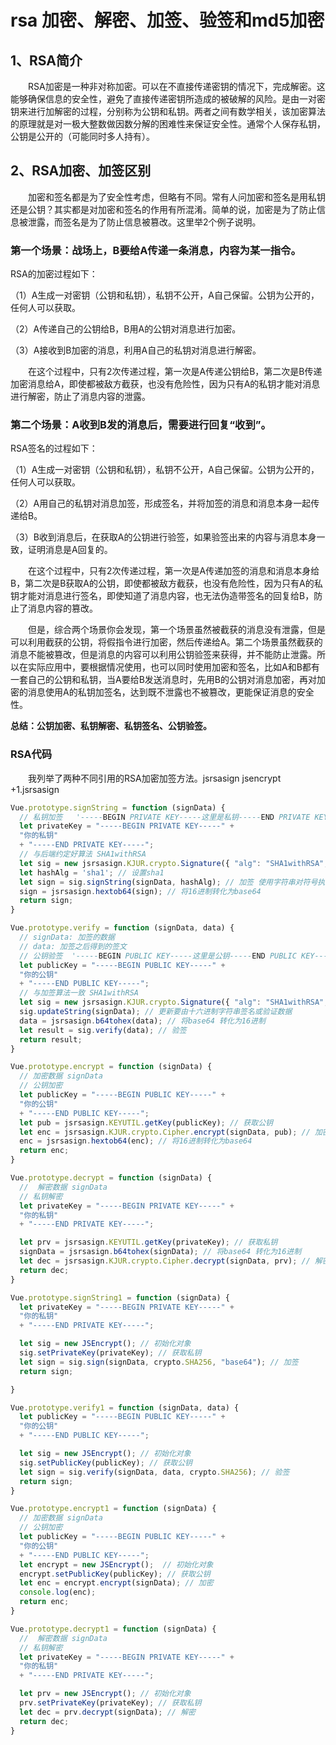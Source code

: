 # rsa 加密、解密、加签、验签和md5加密


## 1、RSA简介
&emsp;&emsp;RSA加密是一种非对称加密。可以在不直接传递密钥的情况下，完成解密。这能够确保信息的安全性，避免了直接传递密钥所造成的被破解的风险。是由一对密钥来进行加解密的过程，分别称为公钥和私钥。两者之间有数学相关，该加密算法的原理就是对一极大整数做因数分解的困难性来保证安全性。通常个人保存私钥，公钥是公开的（可能同时多人持有）。


## 2、RSA加密、加签区别
&emsp;&emsp;加密和签名都是为了安全性考虑，但略有不同。常有人问加密和签名是用私钥还是公钥？其实都是对加密和签名的作用有所混淆。简单的说，加密是为了防止信息被泄露，而签名是为了防止信息被篡改。这里举2个例子说明。

### 第一个场景：战场上，B要给A传递一条消息，内容为某一指令。

RSA的加密过程如下：

（1）A生成一对密钥（公钥和私钥），私钥不公开，A自己保留。公钥为公开的，任何人可以获取。

（2）A传递自己的公钥给B，B用A的公钥对消息进行加密。

（3）A接收到B加密的消息，利用A自己的私钥对消息进行解密。

　　在这个过程中，只有2次传递过程，第一次是A传递公钥给B，第二次是B传递加密消息给A，即使都被敌方截获，也没有危险性，因为只有A的私钥才能对消息进行解密，防止了消息内容的泄露。

 

### 第二个场景：A收到B发的消息后，需要进行回复“收到”。

RSA签名的过程如下：

（1）A生成一对密钥（公钥和私钥），私钥不公开，A自己保留。公钥为公开的，任何人可以获取。

（2）A用自己的私钥对消息加签，形成签名，并将加签的消息和消息本身一起传递给B。

（3）B收到消息后，在获取A的公钥进行验签，如果验签出来的内容与消息本身一致，证明消息是A回复的。

　　在这个过程中，只有2次传递过程，第一次是A传递加签的消息和消息本身给B，第二次是B获取A的公钥，即使都被敌方截获，也没有危险性，因为只有A的私钥才能对消息进行签名，即使知道了消息内容，也无法伪造带签名的回复给B，防止了消息内容的篡改。

 

　　但是，综合两个场景你会发现，第一个场景虽然被截获的消息没有泄露，但是可以利用截获的公钥，将假指令进行加密，然后传递给A。第二个场景虽然截获的消息不能被篡改，但是消息的内容可以利用公钥验签来获得，并不能防止泄露。所以在实际应用中，要根据情况使用，也可以同时使用加密和签名，比如A和B都有一套自己的公钥和私钥，当A要给B发送消息时，先用B的公钥对消息加密，再对加密的消息使用A的私钥加签名，达到既不泄露也不被篡改，更能保证消息的安全性。
  
**总结：公钥加密、私钥解密、私钥签名、公钥验签。**

### RSA代码
 
 &emsp;&emsp;我列举了两种不同引用的RSA加密加签方法。jsrsasign  jsencrypt
+1.jsrsasign
```javascript
Vue.prototype.signString = function (signData) {
  // 私钥加签   '-----BEGIN PRIVATE KEY-----这里是私钥-----END PRIVATE KEY-----'
  let privateKey = "-----BEGIN PRIVATE KEY-----" +
  "你的私钥"
  + "-----END PRIVATE KEY-----";
  // 与后端约定好算法 SHA1withRSA  
  let sig = new jsrsasign.KJUR.crypto.Signature({ "alg": "SHA1withRSA", "prov": "cryptojs/jsrsa", "prvkeypem": privateKey });// 初始化的对象 设置好加签或验签的算法和私钥
  let hashAlg = 'sha1'; // 设置sha1
  let sign = sig.signString(signData, hashAlg); // 加签 使用字符串对符号执行最终更新，然后将所有数据更新的签名字节作为16进制字符串返回
  sign = jsrsasign.hextob64(sign); // 将16进制转化为base64
  return sign;
}
```
```javascript
Vue.prototype.verify = function (signData, data) {
  // signData: 加签的数据
  // data: 加签之后得到的签文
  // 公钥验签  '-----BEGIN PUBLIC KEY-----这里是公钥-----END PUBLIC KEY-----'
  let publicKey = "-----BEGIN PUBLIC KEY-----" +
  "你的公钥"
  + "-----END PUBLIC KEY-----";
  // 与加签算法一致 SHA1withRSA 
  let sig = new jsrsasign.KJUR.crypto.Signature({ "alg": "SHA1withRSA", "prov": "cryptojs/jsrsa", "prvkeypem": publicKey }); // 初始化的对象 设置好加签或验签的算法和公钥
  sig.updateString(signData); // 更新要由十六进制字符串签名或验证数据
  data = jsrsasign.b64tohex(data); // 将base64 转化为16进制
  let result = sig.verify(data); // 验签
  return result;
}
```

```javascript
Vue.prototype.encrypt = function (signData) {
  // 加密数据 signData
  // 公钥加密
  let publicKey = "-----BEGIN PUBLIC KEY-----" +
  "你的公钥"
  + "-----END PUBLIC KEY-----";
  let pub = jsrsasign.KEYUTIL.getKey(publicKey); // 获取公钥
  let enc = jsrsasign.KJUR.crypto.Cipher.encrypt(signData, pub); // 加密
  enc = jsrsasign.hextob64(enc); // 将16进制转化为base64
  return enc;
}
```
```javascript
Vue.prototype.decrypt = function (signData) {
  //  解密数据 signData
  // 私钥解密
  let privateKey = "-----BEGIN PRIVATE KEY-----" + 
  "你的私钥"
  + "-----END PRIVATE KEY-----";

  let prv = jsrsasign.KEYUTIL.getKey(privateKey); // 获取私钥
  signData = jsrsasign.b64tohex(signData); // 将base64 转化为16进制
  let dec = jsrsasign.KJUR.crypto.Cipher.decrypt(signData, prv); // 解密
  return dec;
}
```

```javascript
Vue.prototype.signString1 = function (signData) {
  let privateKey = "-----BEGIN PRIVATE KEY-----" + 
  "你的私钥"
  + "-----END PRIVATE KEY-----";

  let sig = new JSEncrypt(); // 初始化对象
  sig.setPrivateKey(privateKey); // 获取私钥
  let sign = sig.sign(signData, crypto.SHA256, "base64"); // 加签
  return sign;

}
```

```javascript
Vue.prototype.verify1 = function (signData, data) {
  let publicKey = "-----BEGIN PUBLIC KEY-----" +
  "你的公钥"
  + "-----END PUBLIC KEY-----";

  let sig = new JSEncrypt(); // 初始化对象
  sig.setPublicKey(publicKey); // 获取公钥
  let sign = sig.verify(signData, data, crypto.SHA256); // 验签
  return sign;
}
```

```javascript
Vue.prototype.encrypt1 = function (signData) {
  // 加密数据 signData
  // 公钥加密
  let publicKey = "-----BEGIN PUBLIC KEY-----" +
  "你的公钥"
  + "-----END PUBLIC KEY-----";
  let encrypt = new JSEncrypt();  // 初始化对象
  encrypt.setPublicKey(publicKey); // 获取公钥
  let enc = encrypt.encrypt(signData); // 加密
  console.log(enc);
  return enc;
}
```

```javascript
Vue.prototype.decrypt1 = function (signData) {
  //  解密数据 signData
  // 私钥解密
  let privateKey = "-----BEGIN PRIVATE KEY-----" + 
  "你的私钥"
  + "-----END PRIVATE KEY-----";

  let prv = new JSEncrypt(); // 初始化对象
  prv.setPrivateKey(privateKey); // 获取私钥
  let dec = prv.decrypt(signData); // 解密
  return dec;
}
```
